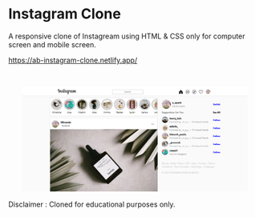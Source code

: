 # Instagram Clone

A responsive clone of Instagream using HTML & CSS only for computer screen and mobile screen.

https://ab-instagram-clone.netlify.app/

<br><div style="text-align:center;">
  <a href="https://ab-instagram-clone.netlify.app/" target="\_parent"><img src="./images/readme.png" alt="instagram-clone" style="width:450px;"/></a>
</div>

Disclaimer : Cloned for educational purposes only.
